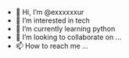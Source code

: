 - 👋 Hi, I’m @exxxxxxur
- 👀 I’m interested in tech 
- 🌱 I’m currently learning python
- 💞️ I’m looking to collaborate on ...
- 📫 How to reach me ...

<!---
exxxxxxur/exxxxxxur is a ✨ special ✨ repository because its `README.md` (this file) appears on your GitHub profile.
You can click the Preview link to take a look at your changes.
--->
